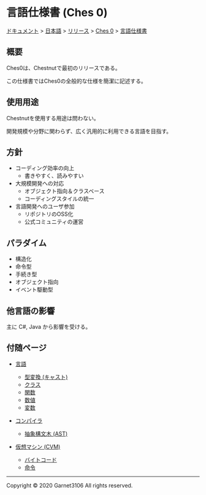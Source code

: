 # 言語仕様書 (Ches 0)

[ドキュメント](../../../../index.md) > [日本語](../../../index.md) > [リリース](../../index.md) > [Ches 0](../index.md) > [言語仕様書](./index.md)

## 概要

Ches0は、Chestnutで最初のリリースである。

この仕様書ではChes0の全般的な仕様を簡潔に記述する。

## 使用用途

Chestnutを使用する用途は問わない。

開発規模や分野に関わらず、広く汎用的に利用できる言語を目指す。

## 方針

- コーディング効率の向上
    - 書きやすく、読みやすい
- 大規模開発への対応
    - オブジェクト指向＆クラスベース
    - コーディングスタイルの統一
- 言語開発へのユーザ参加
    - リポジトリのOSS化
    - 公式コミュニティの運営

## パラダイム

- 構造化
- 命令型
- 手続き型
- オブジェクト指向
- イベント駆動型

## 他言語の影響

主に C#, Java から影響を受ける。

## 付随ページ

- [言語](./lang/index.md)

    - [型変換 (キャスト)](./lang/cast/index.md)
    - [クラス](./lang/class/index.md)
    - [関数](./lang/function/index.md)
    - [数値](./lang/number/index.md)
    - [変数](./lang/variable/index.md)

- [コンパイラ](./compiler/index.md)

    - [抽象構文木 (AST)](./compiler/ast/index.md)

- [仮想マシン (CVM)](./cvm/index.md)

    - [バイトコード](./cvm/bytecode/index.md)
    - [命令](./cvm/instruction/index.md)

---

Copyright © 2020 Garnet3106 All rights reserved.
